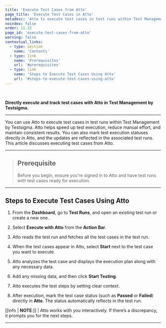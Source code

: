 ```yaml
---
title: 'Execute Test Cases from Atto'
page_title: 'Execute Test Cases in Atto'
metadesc: 'Atto to execute test cases in test runs within Test Management by Testsigma. It helps speed up test execution, reduce manual effort, and maintain consistent results'
noindex: false
order: 11.32
page_id: 'execute-test-cases-from-atto'
warning: false
contextual_links:
  - type: section
    name: 'Contents'
  - type: link
    name: 'Prerequisites'
    url: '#prerequisites'
  - type: link
    name: 'Steps to Execute Test Cases Using Atto'
    url: '#steps-to-execute-test-cases-using-atto'
---
```


<br>

**Directly execute and track test cases with Atto in Test Management by Testsigma.**

---

You can use Atto to execute test cases in test runs within Test Management by Testsigma. Atto helps speed up test execution, reduce manual effort, and maintain consistent results. You can also mark test execution statuses directly in Atto, and the updates are reflected in the associated test runs. This article discusses executing test cases from Atto.

---

> ## **Prerequisite**
>
> Before you begin, ensure you're signed in to Atto and have test runs with test cases ready for execution.

---

## **Steps to Execute Test Cases Using Atto**

1. From the **Dashboard**, go to **Test Runs**, and open an existing test run or create a new one.

2. Select **Execute with Atto** from the **Action Bar**.

3. Atto reads the test run and fetches all the test cases in the test run.

4. When the test cases appear in Atto, select **Start** next to the test case you want to execute.

5. Atto analyzes the test case and displays the execution plan along with any necessary data.

6. Add any missing data, and then click **Start Testing**.

7. Atto executes the test steps by setting clear context.

8. After execution, mark the test case status (such as **Passed** or **Failed**) directly in **Atto**. The status automatically reflects in the test run.

[[info | **NOTE**:]]
| Atto works with you interactively. If there’s a discrepancy, it prompts you for the next steps.

---
